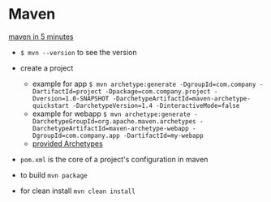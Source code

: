 # Maven
[maven in 5 minutes](http://maven.apache.org/guides/getting-started/maven-in-five-minutes.html)


* `$ mvn --version` to see the version

* create a project
    * example for app
`$ mvn archetype:generate -DgroupId=com.company -DartifactId=project -Dpackage=com.company.project -Dversion=1.0-SNAPSHOT -DarchetypeArtifactId=maven-archetype-quickstart -DarchetypeVersion=1.4 -DinteractiveMode=false`
    * example for webapp
`$ mvn archetype:generate -DarchetypeGroupId=org.apache.maven.archetypes -DarchetypeArtifactId=maven-archetype-webapp -DgroupId=com.company.app -DartifactId=my-webapp`
    * [provided Archetypes](https://maven.apache.org/guides/introduction/introduction-to-archetypes.html)

* `pom.xml` is the core of a project's configuration in maven

* to build `mvn package`
* for clean install `mvn clean install`
